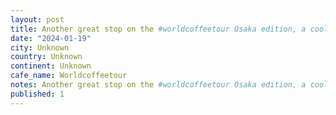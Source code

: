 ```yaml
---
layout: post
title: Another great stop on the #worldcoffeetour Osaka edition, a cool shipping container cafe that just opened in Nakazakicho a hipster neighbour that somehow escaped destruction during the war. The flair
date: "2024-01-19"
city: Unknown
country: Unknown
continent: Unknown
cafe_name: Worldcoffeetour
notes: Another great stop on the #worldcoffeetour Osaka edition, a cool shipping container cafe that just opened in Nakazakicho a hipster neighbour that somehow escaped destruction during the war. The flair produced fantastic espresso.
published: 1
---
```


